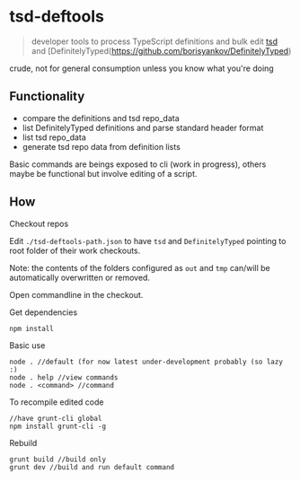 # tsd-deftools

> developer tools to process TypeScript definitions and bulk edit [tsd](https://github.com/Diullei/tsd) and [DefinitelyTyped(https://github.com/borisyankov/DefinitelyTyped)

crude, not for general consumption unless you know what you're doing

## Functionality

- compare the definitions and tsd repo_data
- list DefinitelyTyped definitions and parse standard header format
- list tsd repo_data
- generate tsd repo data from definition lists

Basic commands are beings exposed to cli (work in progress), others maybe be functional but involve editing of a script.

## How

Checkout repos

Edit `./tsd-deftools-path.json` to have `tsd` and `DefinitelyTyped` pointing to root folder of their work checkouts.

Note: the contents of the folders configured as `out` and `tmp` can/will be automatically overwritten or removed.

Open commandline in the checkout.

Get dependencies
````
npm install
````

Basic use
````
node . //default (for now latest under-development probably (so lazy :)
node . help //view commands
node . <command> //command
````

To recompile edited code
````
//have grunt-cli global
npm install grunt-cli -g
````

Rebuild
````
grunt build //build only
grunt dev //build and run default command
````
